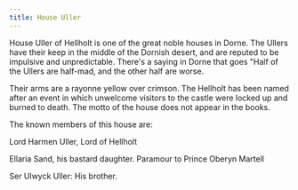 ```yaml
---
title: House Uller
---
```


 House Uller of Hellholt is one of the great noble houses in Dorne. The Ullers have their keep in the middle of the Dornish desert, and are reputed to be impulsive and unpredictable. There's a saying in Dorne that goes "Half of the Ullers are half-mad, and the other half are worse.

Their arms are a rayonne yellow over crimson. The Hellholt has been named after an event in which unwelcome visitors to the castle were locked up and burned to death. The motto of the house does not appear in the books.

The known members of this house are:

Lord Harmen Uller, Lord of Hellholt

Ellaria Sand, his bastard daughter. Paramour to Prince Oberyn Martell

Ser Ulwyck Uller: His brother. 


